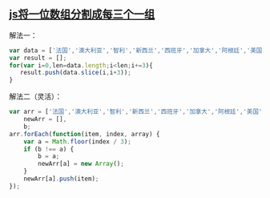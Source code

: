 ## [js将一位数组分割成每三个一组](https://segmentfault.com/q/1010000004921251)

解法一：

```Javascript
var data = ['法国','澳大利亚','智利','新西兰','西班牙','加拿大','阿根廷','美国','0','国产','波多黎各','英国','比利时','德国','意大利','意大利',];
var result = [];
for(var i=0,len=data.length;i<len;i+=3){
   result.push(data.slice(i,i+3));
}
```



解法二（灵活）：

```javascript
var arr = ['法国','澳大利亚','智利','新西兰','西班牙','加拿大','阿根廷','美国','0','国产','波多黎各','英国','比利时','德国','意大利','意大利'],
    newArr = [],
    b;
arr.forEach(function(item, index, array) {
    var a = Math.floor(index / 3);
    if (b !== a) {
        b = a;
        newArr[a] = new Array();
    }
    newArr[a].push(item);         
});
```

